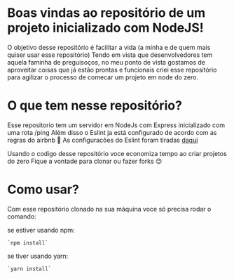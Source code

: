 # Boas vindas ao repositório de um projeto inicializado com NodeJS!

O objetivo desse repositório é facilitar a vida (a minha e de quem mais quiser usar esse repositório)
Tendo em vista que desenvolvedores tem aquela faminha de preguisoços, no meu ponto de vista gostamos de aproveitar coisas que já estão prontas e funcionais
criei esse repositório para agilizar o processo de comecar um projeto em node do zero.

# O que tem nesse repositório?

Esse repositorio tem um servidor em NodeJs com Express inicializado com uma rota /ping
Além disso o Eslint ja está configurado de acordo com as regras do airbnb :star_struck:
As configuracões do Eslint foram tiradas [daqui](https://gist.github.com/Gustavo-Kuze/cd36b0bfa4a6d2f8a6b4cc325608cf03)



Usando o codigo desse repositório voce economiza tempo ao criar projetos do zero
Fique a vontade para clonar ou fazer forks :blush:

# Como usar?

Com esse repositório clonado na sua máquina voce só precisa rodar o comando:

se estiver usando npm:

    `npm install`

se tiver usando yarn:

    `yarn install`
